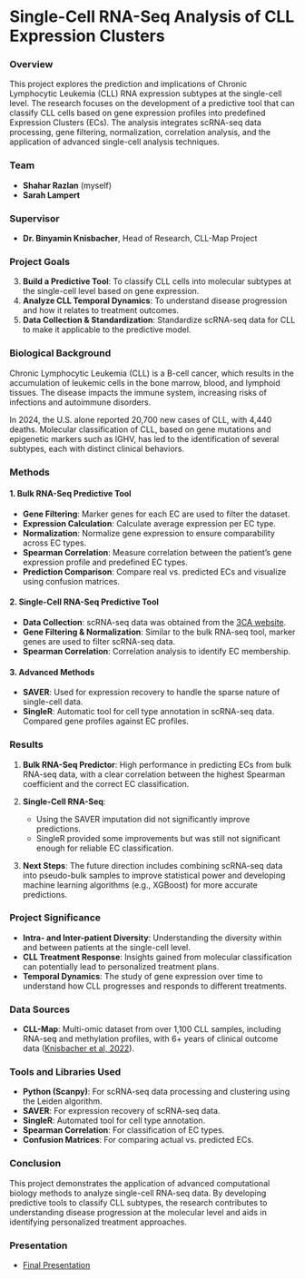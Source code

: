 # Single-Cell RNA-Seq Analysis of CLL Expression Clusters

### Overview

This project explores the prediction and implications of Chronic Lymphocytic Leukemia (CLL) RNA expression subtypes at the single-cell level. The research focuses on the development of a predictive tool that can classify CLL cells based on gene expression profiles into predefined Expression Clusters (ECs). The analysis integrates scRNA-seq data processing, gene filtering, normalization, correlation analysis, and the application of advanced single-cell analysis techniques. 

### Team
- **Shahar Razlan** (myself)
- **Sarah Lampert**

### Supervisor
- **Dr. Binyamin Knisbacher**, Head of Research, CLL-Map Project

### Project Goals

3. **Build a Predictive Tool**: To classify CLL cells into molecular subtypes at the single-cell level based on gene expression.
2. **Analyze CLL Temporal Dynamics**: To understand disease progression and how it relates to treatment outcomes.
1. **Data Collection & Standardization**: Standardize scRNA-seq data for CLL to make it applicable to the predictive model.

### Biological Background

Chronic Lymphocytic Leukemia (CLL) is a B-cell cancer, which results in the accumulation of leukemic cells in the bone marrow, blood, and lymphoid tissues. The disease impacts the immune system, increasing risks of infections and autoimmune disorders. 

In 2024, the U.S. alone reported 20,700 new cases of CLL, with 4,440 deaths. Molecular classification of CLL, based on gene mutations and epigenetic markers such as IGHV, has led to the identification of several subtypes, each with distinct clinical behaviors.

### Methods

#### 1. Bulk RNA-Seq Predictive Tool
- **Gene Filtering**: Marker genes for each EC are used to filter the dataset.
- **Expression Calculation**: Calculate average expression per EC type.
- **Normalization**: Normalize gene expression to ensure comparability across EC types.
- **Spearman Correlation**: Measure correlation between the patient’s gene expression profile and predefined EC types.
- **Prediction Comparison**: Compare real vs. predicted ECs and visualize using confusion matrices.

#### 2. Single-Cell RNA-Seq Predictive Tool
- **Data Collection**: scRNA-seq data was obtained from the [3CA website](https://www.weizmann.ac.il/sites/3CA/).
- **Gene Filtering & Normalization**: Similar to the bulk RNA-seq tool, marker genes are used to filter scRNA-seq data.
- **Spearman Correlation**: Correlation analysis to identify EC membership.
  
#### 3. Advanced Methods
- **SAVER**: Used for expression recovery to handle the sparse nature of single-cell data.
- **SingleR**: Automatic tool for cell type annotation in scRNA-seq data. Compared gene profiles against EC profiles.

### Results

1. **Bulk RNA-Seq Predictor**: High performance in predicting ECs from bulk RNA-seq data, with a clear correlation between the highest Spearman coefficient and the correct EC classification.
  
2. **Single-Cell RNA-Seq**: 
   - Using the SAVER imputation did not significantly improve predictions.
   - SingleR provided some improvements but was still not significant enough for reliable EC classification.

3. **Next Steps**: The future direction includes combining scRNA-seq data into pseudo-bulk samples to improve statistical power and developing machine learning algorithms (e.g., XGBoost) for more accurate predictions.

### Project Significance

- **Intra- and Inter-patient Diversity**: Understanding the diversity within and between patients at the single-cell level.
- **CLL Treatment Response**: Insights gained from molecular classification can potentially lead to personalized treatment plans.
- **Temporal Dynamics**: The study of gene expression over time to understand how CLL progresses and responds to different treatments.

### Data Sources
- **CLL-Map**: Multi-omic dataset from over 1,100 CLL samples, including RNA-seq and methylation profiles, with 6+ years of clinical outcome data ([Knisbacher et al, 2022](https://www.nature.com/articles/s41588-022-01070-5)).

### Tools and Libraries Used
- **Python (Scanpy)**: For scRNA-seq data processing and clustering using the Leiden algorithm.
- **SAVER**: For expression recovery of scRNA-seq data.
- **SingleR**: Automated tool for cell type annotation.
- **Spearman Correlation**: For classification of EC types.
- **Confusion Matrices**: For comparing actual vs. predicted ECs.

### Conclusion

This project demonstrates the application of advanced computational biology methods to analyze single-cell RNA-seq data. By developing predictive tools to classify CLL subtypes, the research contributes to understanding disease progression at the molecular level and aids in identifying personalized treatment approaches.

### Presentation
- [Final Presentation](link_to_presentation)
